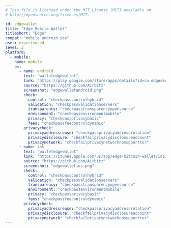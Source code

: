 ```yaml
---
# This file is licensed under the MIT License (MIT) available on
# http://opensource.org/licenses/MIT.

id: edgewallet
title: "Edge Mobile Wallet"
titleshort: "Edge"
compat: "mobile android ios"
user: experienced
level: 3
platform:
  - mobile:
    name: mobile
    os:
      - name: android
        text: "walletedgewallet"
        link: "https://play.google.com/store/apps/details?id=co.edgesecure.app"
        source: "https://github.com/Airbitz"
        screenshot: "edgewalletandroid.png"
        check:
          control: "checkpasscontrolhybrid"
          validation: "checkpassvalidationservers"
          transparency: "checkpasstransparencyopensource"
          environment: "checkpassenvironmentmobile"
          privacy: "checkpassprivacybasic"
          fees: "checkpassfeecontroldynamic"
        privacycheck:
          privacyaddressreuse: "checkpassprivacyaddressrotation"
          privacydisclosure: "checkfailprivacydisclosureaccount"
          privacynetwork: "checkfailprivacynetworknosupporttor"
      - name: ios
        text: "walletedgewallet"
        link: "https://itunes.apple.com/us/app/edge-bitcoin-wallet/id1344400091"
        source: "https://github.com/Airbitz"
        screenshot: "edgewalletios.png"
        check:
          control: "checkpasscontrolhybrid"
          validation: "checkpassvalidationservers"
          transparency: "checkpasstransparencyopensource"
          environment: "checkpassenvironmentmobile"
          privacy: "checkpassprivacybasic"
          fees: "checkpassfeecontroldynamic"
        privacycheck:
          privacyaddressreuse: "checkpassprivacyaddressrotation"
          privacydisclosure: "checkfailprivacydisclosureaccount"
          privacynetwork: "checkfailprivacynetworknosupporttor"
---
```

